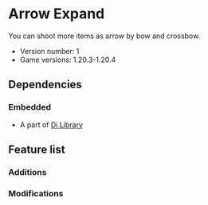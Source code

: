 # Arrow Expand

You can shoot more items as arrow by bow and crossbow.

- Version number: 1
- Game versions: 1.20.3-1.20.4

## Dependencies

### Embedded

- A part of [Di Library](https://modrinth.com/datapack/dilib)

## Feature list

### Additions

### Modifications

###
